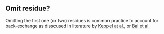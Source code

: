 ## Omit residue?

Omitting the first one (or two) residues is common practice to account for back-exchange as disscused in literature by [Keppel at al.](https://pubs.acs.org/doi/10.1007/s13361-014-1033-6), or [Bai et al.](https://onlinelibrary.wiley.com/doi/10.1002/prot.340170110)